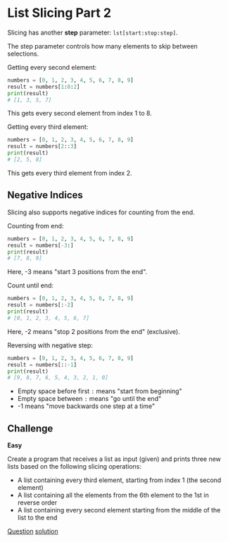 # List Slicing Part 2

Slicing has another **step** parameter: `lst[start:stop:step]`.

The step parameter controls how many elements to skip between selections.

Getting every second element:

```python
numbers = [0, 1, 2, 3, 4, 5, 6, 7, 8, 9]
result = numbers[1:8:2]
print(result)
# [1, 3, 5, 7]
```

This gets every second element from index 1 to 8.

Getting every third element:

```python
numbers = [0, 1, 2, 3, 4, 5, 6, 7, 8, 9]
result = numbers[2::3]
print(result)
# [2, 5, 8]
```

This gets every third element from index 2.

## Negative Indices

Slicing also supports negative indices for counting from the end.

Counting from end:

```python
numbers = [0, 1, 2, 3, 4, 5, 6, 7, 8, 9]
result = numbers[-3:]
print(result)
# [7, 8, 9]
```

Here, -3 means "start 3 positions from the end".

Count until end:

```python
numbers = [0, 1, 2, 3, 4, 5, 6, 7, 8, 9]
result = numbers[:-2]
print(result)
# [0, 1, 2, 3, 4, 5, 6, 7]
```

Here, -2 means "stop 2 positions from the end" (exclusive).

Reversing with negative step:

```python
numbers = [0, 1, 2, 3, 4, 5, 6, 7, 8, 9]
result = numbers[::-1]
print(result)
# [9, 8, 7, 6, 5, 4, 3, 2, 1, 0]
```

- Empty space before first `:` means "start from beginning"
- Empty space between `:` means "go until the end"
- -1 means "move backwards one step at a time"

## Challenge

**Easy**

Create a program that receives a list as input (given) and prints three new lists based on the following slicing operations:

- A list containing every third element, starting from index 1 (the second element)
- A list containing all the elements from the 6th element to the 1st in reverse order
- A list containing every second element starting from the middle of the list to the end

[Question](q.py) [solution](solution.py)